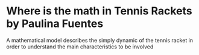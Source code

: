 # Where is the math in Tennis Rackets by Paulina Fuentes
A mathematical model describes the simply dynamic of the tennis racket in order to understand the main characteristics to be involved
